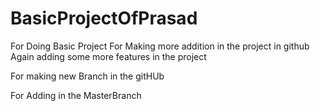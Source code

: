 # BasicProjectOfPrasad
For Doing Basic Project
For Making more addition in the project in github
Again adding some more features in the project

For making new Branch in the gitHUb






For Adding in the MasterBranch


